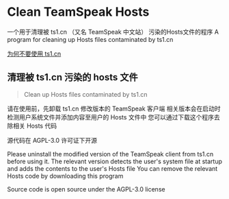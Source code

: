 # Clean TeamSpeak Hosts

一个用于清理被 ts1.cn （又名 TeamSpeak 中文站） 污染的Hosts文件的程序
A program for cleaning up Hosts files contaminated by ts1.cn



[为何不要使用 ts1.cn](https://ts.wevg.org/why-not-ts1-cn/)

## 清理被 ts1.cn 污染的 hosts 文件
> Clean up Hosts files contaminated by ts1.cn

请在使用前，先卸载 ts1.cn 修改版本的 TeamSpeak 客户端
相关版本会在启动时检测用户系统文件并添加内容至用户的 Hosts 文件中
您可以通过下载这个程序去除相关 Hosts 代码

源代码在 AGPL-3.0 许可证下开源


Please uninstall the modified version of the TeamSpeak client from ts1.cn before using it.
The relevant version detects the user's system file at startup and adds the contents to the user's Hosts file
You can remove the relevant Hosts code by downloading this program

Source code is open source under the AGPL-3.0 license
